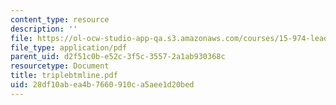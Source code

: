 ```yaml
---
content_type: resource
description: ''
file: https://ol-ocw-studio-app-qa.s3.amazonaws.com/courses/15-974-leadership-lab-spring-2003/28df10abea4b7660910ca5aee1d20bed_triplebtmline.pdf
file_type: application/pdf
parent_uid: d2f51c0b-e52c-3f5c-3557-2a1ab930368c
resourcetype: Document
title: triplebtmline.pdf
uid: 28df10ab-ea4b-7660-910c-a5aee1d20bed
---
```

